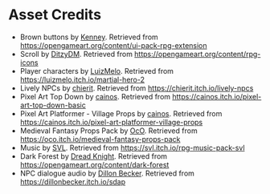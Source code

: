 # Asset Credits

- Brown buttons by [Kenney](https://opengameart.org/users/kenney). Retrieved from https://opengameart.org/content/ui-pack-rpg-extension
- Scroll by [DitzyDM](http://ditzydm.deviantart.com/art/Fantasy-Icons-200-images-184767154?q=gallery%3Aditzydm%2F7240203&qo=15). Retrieved from https://opengameart.org/content/rpg-icons
- Player characters by [LuizMelo](https://luizmelo.itch.io/). Retrieved from https://luizmelo.itch.io/martial-hero-2
- Lively NPCs by [chierit](https://chierit.itch.io/). Retrieved from https://chierit.itch.io/lively-npcs
- Pixel Art Top Down by [cainos](https://cainos.itch.io/). Retrieved from https://cainos.itch.io/pixel-art-top-down-basic
- Pixel Art Platformer - Village Props by [cainos](https://cainos.itch.io/). Retrieved from https://cainos.itch.io/pixel-art-platformer-village-props
- Medieval Fantasy Props Pack by [OcO](https://oco.itch.io/). Retrieved from https://oco.itch.io/medieval-fantasy-props-pack
- Music by [SVL](https://svl.itch.io/). Retrieved from https://svl.itch.io/rpg-music-pack-svl
- Dark Forest by [Dread Knight](https://opengameart.org/users/dread-knight). Retrieved from https://opengameart.org/content/dark-forest
- NPC dialogue audio by [Dillon Becker](https://dillonbecker.itch.io/). Retrieved from https://dillonbecker.itch.io/sdap